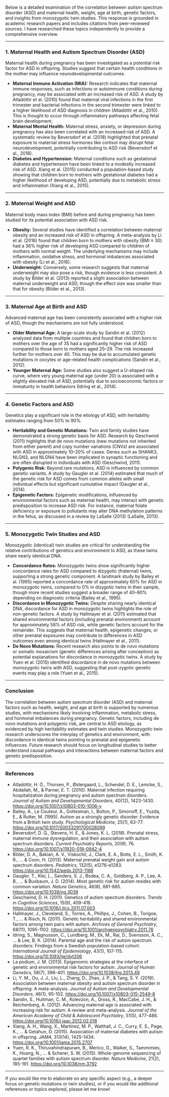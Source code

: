 Below is a detailed examination of the correlation between autism spectrum disorder (ASD) and maternal health, weight, age at birth, genetic factors, and insights from monozygotic twin studies. This response is grounded in academic research papers and includes citations from peer-reviewed sources. I have researched these topics independently to provide a comprehensive overview.

---

### **1. Maternal Health and Autism Spectrum Disorder (ASD)**
Maternal health during pregnancy has been investigated as a potential risk factor for ASD in offspring. Studies suggest that certain health conditions in the mother may influence neurodevelopmental outcomes.

- **Maternal Immune Activation (MIA):** Research indicates that maternal immune responses, such as infections or autoimmune conditions during pregnancy, may be associated with an increased risk of ASD. A study by Atladóttir et al. (2010) found that maternal viral infections in the first trimester and bacterial infections in the second trimester were linked to a higher likelihood of ASD diagnosis in children (Atladóttir et al., 2010). This is thought to occur through inflammatory pathways affecting fetal brain development.
- **Maternal Mental Health:** Maternal stress, anxiety, or depression during pregnancy has also been correlated with an increased risk of ASD. A systematic review by Beversdorf et al. (2018) highlighted that prenatal exposure to maternal stress hormones like cortisol may disrupt fetal neurodevelopment, potentially contributing to ASD risk (Beversdorf et al., 2018).
- **Diabetes and Hypertension:** Maternal conditions such as gestational diabetes and hypertension have been linked to a modestly increased risk of ASD. Xiang et al. (2015) conducted a population-based study showing that children born to mothers with gestational diabetes had a higher likelihood of developing ASD, potentially due to metabolic stress and inflammation (Xiang et al., 2015).

---

### **2. Maternal Weight and ASD**
Maternal body mass index (BMI) before and during pregnancy has been studied for its potential association with ASD risk.

- **Obesity:** Several studies have identified a correlation between maternal obesity and an increased risk of ASD in offspring. A meta-analysis by Li et al. (2016) found that children born to mothers with obesity (BMI ≥ 30) had a 36% higher risk of developing ASD compared to children of mothers with normal weight. The underlying mechanisms may include inflammation, oxidative stress, and hormonal imbalances associated with obesity (Li et al., 2016).
- **Underweight:** Conversely, some research suggests that maternal underweight may also pose a risk, though evidence is less consistent. A study by Bilder et al. (2013) reported a slight association between maternal underweight and ASD, though the effect size was smaller than that for obesity (Bilder et al., 2013).

---

### **3. Maternal Age at Birth and ASD**
Advanced maternal age has been consistently associated with a higher risk of ASD, though the mechanisms are not fully understood.

- **Older Maternal Age:** A large-scale study by Sandin et al. (2012) analyzed data from multiple countries and found that children born to mothers over the age of 35 had a significantly higher risk of ASD compared to those born to mothers aged 25–29. The risk increased further for mothers over 40. This may be due to accumulated genetic mutations in oocytes or age-related health complications (Sandin et al., 2012).
- **Younger Maternal Age:** Some studies also suggest a U-shaped risk curve, where very young maternal age (under 20) is associated with a slightly elevated risk of ASD, potentially due to socioeconomic factors or immaturity in health behaviors (Idring et al., 2014).

---

### **4. Genetic Factors and ASD**
Genetics play a significant role in the etiology of ASD, with heritability estimates ranging from 50% to 90%.

- **Heritability and Genetic Mutations:** Twin and family studies have demonstrated a strong genetic basis for ASD. Research by Geschwind (2011) highlights that de novo mutations (new mutations not inherited from either parent) and copy number variations (CNVs) are associated with ASD in approximately 10–20% of cases. Genes such as SHANK3, NLGN3, and NLGN4 have been implicated in synaptic functioning and are often disrupted in individuals with ASD (Geschwind, 2011).
- **Polygenic Risk:** Beyond rare mutations, ASD is influenced by common genetic variants. A study by Gaugler et al. (2014) estimated that much of the genetic risk for ASD comes from common alleles with small individual effects but significant cumulative impact (Gaugler et al., 2014).
- **Epigenetic Factors:** Epigenetic modifications, influenced by environmental factors such as maternal health, may interact with genetic predisposition to increase ASD risk. For instance, maternal folate deficiency or exposure to pollutants may alter DNA methylation patterns in the fetus, as discussed in a review by LaSalle (2013) (LaSalle, 2013).

---

### **5. Monozygotic Twin Studies and ASD**
Monozygotic (identical) twin studies are critical for understanding the relative contributions of genetics and environment to ASD, as these twins share nearly identical DNA.

- **Concordance Rates:** Monozygotic twins show significantly higher concordance rates for ASD compared to dizygotic (fraternal) twins, supporting a strong genetic component. A landmark study by Bailey et al. (1995) reported a concordance rate of approximately 60% for ASD in monozygotic twins, compared to 0% in dizygotic twins in their sample, though more recent studies suggest a broader range of 40–90% depending on diagnostic criteria (Bailey et al., 1995).
- **Discordance in Monozygotic Twins:** Despite sharing nearly identical DNA, discordance for ASD in monozygotic twins highlights the role of non-genetic factors. A study by Hallmayer et al. (2011) estimated that shared environmental factors (including prenatal environment) account for approximately 58% of ASD risk, while genetic factors account for the remainder. This suggests that maternal health, epigenetic changes, or other prenatal exposures may contribute to differences in ASD outcomes even among identical twins (Hallmayer et al., 2011).
- **De Novo Mutations:** Recent research also points to de novo mutations or somatic mosaicism (genetic differences arising after conception) as potential explanations for discordance in monozygotic twins. A study by Yuen et al. (2015) identified discordance in de novo mutations between monozygotic twins with ASD, suggesting that post-zygotic genetic events may play a role (Yuen et al., 2015).

---

### **Conclusion**
The correlation between autism spectrum disorder (ASD) and maternal factors such as health, weight, and age at birth is supported by numerous studies, with mechanisms likely involving inflammation, metabolic stress, and hormonal imbalances during pregnancy. Genetic factors, including de novo mutations and polygenic risk, are central to ASD etiology, as evidenced by high heritability estimates and twin studies. Monozygotic twin research underscores the interplay of genetics and environment, with discordance in identical twins pointing to prenatal and epigenetic influences. Future research should focus on longitudinal studies to better understand causal pathways and interactions between maternal factors and genetic predisposition.

---

### **References**
- Atladóttir, H. Ó., Thorsen, P., Østergaard, L., Schendel, D. E., Lemcke, S., Abdallah, M., & Parner, E. T. (2010). Maternal infection requiring hospitalization during pregnancy and autism spectrum disorders. *Journal of Autism and Developmental Disorders*, 40(12), 1423-1430. https://doi.org/10.1007/s10803-010-1006-y
- Bailey, A., Le Couteur, A., Gottesman, I., Bolton, P., Simonoff, E., Yuzda, E., & Rutter, M. (1995). Autism as a strongly genetic disorder: Evidence from a British twin study. *Psychological Medicine*, 25(1), 63-77. https://doi.org/10.1017/S0033291700028099
- Beversdorf, D. Q., Stevens, H. E., & Jones, K. L. (2018). Prenatal stress, maternal immune dysregulation, and their association with autism spectrum disorders. *Current Psychiatry Reports*, 20(9), 76. https://doi.org/10.1007/s11920-018-0942-4
- Bilder, D. A., Bakian, A. V., Viskochil, J., Clark, E. A., Botts, E. L., Smith, K. R., ... & Coon, H. (2013). Maternal prenatal weight gain and autism spectrum disorders. *Pediatrics*, 132(5), e1276-e1283. https://doi.org/10.1542/peds.2013-1188
- Gaugler, T., Klei, L., Sanders, S. J., Bodea, C. A., Goldberg, A. P., Lee, A. B., ... & Buxbaum, J. D. (2014). Most genetic risk for autism resides with common variation. *Nature Genetics*, 46(8), 881-885. https://doi.org/10.1038/ng.3039
- Geschwind, D. H. (2011). Genetics of autism spectrum disorders. *Trends in Cognitive Sciences*, 15(9), 409-416. https://doi.org/10.1016/j.tics.2011.07.003
- Hallmayer, J., Cleveland, S., Torres, A., Phillips, J., Cohen, B., Torigoe, T., ... & Risch, N. (2011). Genetic heritability and shared environmental factors among twin pairs with autism. *Archives of General Psychiatry*, 68(11), 1095-1102. https://doi.org/10.1001/archgenpsychiatry.2011.76
- Idring, S., Magnusson, C., Lundberg, M., Ek, M., Rai, D., Svensson, A. C., ... & Lee, B. K. (2014). Parental age and the risk of autism spectrum disorders: Findings from a Swedish population-based cohort. *International Journal of Epidemiology*, 43(1), 107-115. https://doi.org/10.1093/ije/dyt206
- La podium, J. M. (2013). Epigenomic strategies at the interface of genetic and environmental risk factors for autism. *Journal of Human Genetics*, 58(7), 396-401. https://doi.org/10.1038/jhg.2013.49
- Li, Y. M., Ou, J. J., Liu, L., Zhang, D., Zhao, J. P., & Tang, S. Y. (2016). Association between maternal obesity and autism spectrum disorder in offspring: A meta-analysis. *Journal of Autism and Developmental Disorders*, 46(1), 95-102. https://doi.org/10.1007/s10803-015-2549-8
- Sandin, S., Hultman, C. M., Kolevzon, A., Gross, R., MacCabe, J. H., & Reichenberg, A. (2012). Advancing maternal age is associated with increasing risk for autism: A review and meta-analysis. *Journal of the American Academy of Child & Adolescent Psychiatry*, 51(5), 477-486. https://doi.org/10.1016/j.jaac.2012.02.018
- Xiang, A. H., Wang, X., Martinez, M. P., Walthall, J. C., Curry, E. S., Page, K., ... & Getahun, D. (2015). Association of maternal diabetes with autism in offspring. *JAMA*, 313(14), 1425-1434. https://doi.org/10.1001/jama.2015.2707
- Yuen, R. K., Thiruvahindrapuram, B., Merico, D., Walker, S., Tammimies, K., Hoang, N., ... & Scherer, S. W. (2015). Whole-genome sequencing of quartet families with autism spectrum disorder. *Nature Medicine*, 21(2), 185-191. https://doi.org/10.1038/nm.3792

---

If you would like me to elaborate on any specific aspect (e.g., a deeper focus on genetic mutations or twin studies), or if you would like additional references or topics explored, please let me know!